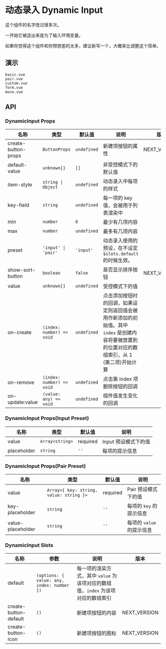 # 动态录入 Dynamic Input

<!--single-column-->

这个组件的名字改过很多次。

一开始它被造出来是为了输入环境变量。

如果你觉得这个组件和你预想差的太多，建议新写一个，大概率比调整这个简单。

## 演示

```demo
basic.vue
pair.vue
custom.vue
form.vue
move.vue
```

## API

### DynamicInput Props

| 名称 | 类型 | 默认值 | 说明 | 版本 |
| --- | --- | --- | --- | --- |
| create-button-props | `ButtonProps` | `undefined` | 新建项按钮的属性 | NEXT_VERSION |
| default-value | `unknown[]` | `[]` | 非受控模式下的默认值 |  |
| item-style | `string \| Object` | `undefined` | 动态录入中每项的样式 |  |
| key-field | `string` | `undefined` | 每一项的 key 值，会被用于列表渲染中 |  |
| min | `number` | `0` | 最少有几项内容 |  |
| max | `number` | `undefined` | 最多有几项内容 |  |
| preset | `'input' \| 'pair'` | `'input'` | 动态录入使用的预设，在不设定 `$slots.default` 的时候生效。 |  |
| show-sort-button | `boolean` | `false` | 是否显示排序按钮 | NEXT_VERSION |
| value | `unknown[]` | `undefined` | 受控模式下的值 |  |
| on-create | `(index: number) => void` | `undefined` | 点击添加按钮时的回调，如果设定则返回值会被用作新添加的初始值。其中 `index` 是创建内容将要被放置到的位置对应的数组索引，从 1 (第二项)开始计算 |  |
| on-remove | `(index: number) => void` | `undefined` | 点击第 index 项删除按钮的回调 |  |
| on-update:value | `(value: any) => void` | `undefined` | 组件值发生变化的回调 |  |

### DynamicInput Props(Input Preset)

| 名称        | 类型            | 默认值   | 说明                 |
| ----------- | --------------- | -------- | -------------------- |
| value       | `Array<string>` | required | Input 预设模式下的值 |
| placeholder | `string`        | `''`     | 每项的提示信息       |

### DynamicInput Props(Pair Preset)

| 名称 | 类型 | 默认值 | 说明 |
| --- | --- | --- | --- |
| value | `Array<{ key: string, value: string }>` | required | Pair 预设模式下的值 |
| key-placeholder | `string` | `''` | 每项的 `key` 的提示信息 |
| value-placeholder | `string` | `''` | 每项的 `value` 的提示信息 |

### DynamicInput Slots

| 名称 | 参数 | 说明 | 版本 |
| --- | --- | --- | --- |
| default | `(options: { value: any, index: number })` | 每一项的渲染方式，其中 `value` 为该项对应的数组值，`index` 为该项对应的数组索引 |  |
| create-button-default | `()` | 新建项按钮的内容 | NEXT_VERSION |
| create-button-icon | `()` | 新建项按钮的图标 | NEXT_VERSION |
